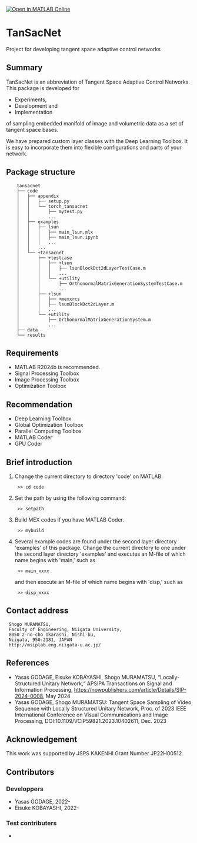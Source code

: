 [![Open in MATLAB Online](https://www.mathworks.com/images/responsive/global/open-in-matlab-online.svg)](https://matlab.mathworks.com/open/github/v1?repo=msiplab/TanSacNet) 

# TanSacNet
Project for developing tangent space adaptive control networks

## Summary

TanSacNet is an abbreviation of Tangent Space Adaptive Control Networks. 
This package is developed for

* Experiments,
* Development and
* Implementation

of sampling embedded manifold of image and volumetric data as a set of 
tangent space bases.

We have prepared custom layer classes with the Deep Learning Toolbox. 
It is easy to incorporate them into flexible configurations and 
parts of your network.

## Package structure

        tansacnet
        ├── code
        │   ├── appendix
        │   │   ├── setup.py
        │   │   └── torch_tansacnet
        │   │       ├── mytest.py 
        │   │       ...
        │   ├── examples
        │   │   ├── lsun
        │   │   │   ├── main_lsun.mlx
        │   │   │   ├── main_lsun.ipynb
        │   │   │   ...        
        │   │   ...
        │   └── +tansacnet
        │       ├── +testcase
        │       │   ├── +lsun
        │       │   │   ├── lsunBlockDct2dLayerTestCase.m
        │       │   │   ...
        │       │   └── +utility
        │       │       ├── OrthonormalMatrixGenerationSystemTestCase.m
        │       │       ...
        │       ├── +lsun
        │       │   ├── +mexxrcs     
        │       │   ├── lsunBlockDct2dLayer.m
        │       │   ...
        │       └── +utility
        │           ├── OrthonormalMatrixGenerationSystem.m
        │           ...
        ├── data
        └── results

## Requirements
 
 * MATLAB R2024b is recommended.
 * Signal Processing Toolbox
 * Image Processing Toolbox
 * Optimization Toolbox

## Recommendation
 
 * Deep Learning Toolbox
 * Global Optimization Toolbox 
 * Parallel Computing Toolbox
 * MATLAB Coder
 * GPU Coder

## Brief introduction
 
1. Change the current directory to directory 'code' on MATLAB.
    
        >> cd code

2. Set the path by using the following command:

        >> setpath

3. Build MEX codes if you have MATLAB Coder.

        >> mybuild

4. Several example codes are found under the second layer directory 
   'examples' of this package. Change the current directory to one under 
   the second layer directory 'examples' and executes an M-file of 
   which name begins with 'main,' such as
 
        >> main_xxxx
 
   and then execute an M-file of which name begins with 'disp,' such as
 
        >> disp_xxxx
 
## Contact address
 
     Shogo MURAMATSU,
     Faculty of Engineering, Niigata University,
     8050 2-no-cho Ikarashi, Nishi-ku,
     Niigata, 950-2181, JAPAN
     http://msiplab.eng.niigata-u.ac.jp/
 
## References

* Yasas GODAGE, Eisuke KOBAYASHI, Shogo MURAMATSU, “Locally-Structured Unitary Network,“ APSIPA Transactions on Signal and Information Processing, https://nowpublishers.com/article/Details/SIP-2024-0008, May 2024
* Yasas GODAGE, Shogo MURAMATSU: Tangent Space Sampling of Video Sequence with Locally Structured Unitary Network, Proc. of 2023 IEEE International Conference on Visual Communications and Image Processing, DOI:10.1109/VCIP59821.2023.10402611, Dec. 2023
 
## Acknowledgement
 
This work was supported by JSPS KAKENHI Grant Number JP22H00512.
 
## Contributors

### Developpers
* Yasas GODAGE,  2022-
* Eisuke KOBAYASHI, 2022-
 
### Test contributers
* 

